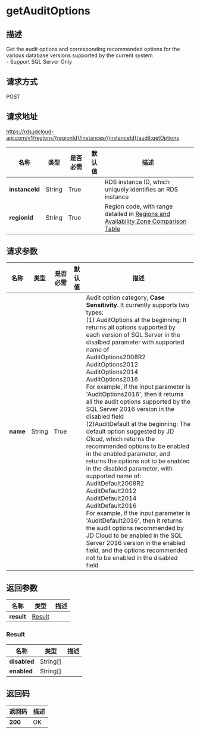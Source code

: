 # getAuditOptions


## 描述
Get the audit options and corresponding recommended options for the various database versions supported by the current system<br>- Support SQL Server Only

## 请求方式
POST

## 请求地址
https://rds.jdcloud-api.com/v1/regions/{regionId}/instances/{instanceId}/audit:getOptions

|名称|类型|是否必需|默认值|描述|
|---|---|---|---|---|
|**instanceId**|String|True||RDS instance ID, which uniquely identifies an RDS instance|
|**regionId**|String|True||Region code, with range detailed in [Regions and Availability Zone Comparison Table](../Enum-Definitions/Regions-AZ.md)|

## 请求参数
|名称|类型|是否必需|默认值|描述|
|---|---|---|---|---|
|**name**|String|True||Audit option category, **Case Sensitivity**. It currently supports two types: <br>(1) AuditOptions at the beginning: It returns all options supported by each version of SQL Server in the disalbed parameter with supported name of <br>AuditOptions2008R2<br>AuditOptions2012<br>AuditOptions2014<br>AuditOptions2016<br>For example, if the input parameter is 'AuditOptions2016', then it returns all the audit options supported by the SQL Server 2016 version in the disabled field<br>(2)AuditDefault at the beginning: The default option suggested by JD Cloud, which returns the recommended options to be enabled in the enabled parameter, and returns the options not to be enabled in the disabled parameter, with supported name of: <br>AuditDefault2008R2<br>AuditDefault2012<br>AuditDefault2014<br>AuditDefault2016<br>For example, if the input parameter is 'AuditDefault2016', then it returns the audit options recommended by JD Cloud to be enabled in the SQL Server 2016 version in the enabled field, and the options recommended not to be enabled in the disabled field|


## 返回参数
|名称|类型|描述|
|---|---|---|
|**result**|[Result](##Result)||


### <a name="Result">Result</a>
|名称|类型|描述|
|---|---|---|
|**disabled**|String[]||
|**enabled**|String[]||

## 返回码
|返回码|描述|
|---|---|
|**200**|OK|
